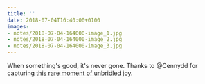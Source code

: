 ```yaml
---
title: ''
date: 2018-07-04T16:40:00+0100
images:
- notes/2018-07-04-164000-image_1.jpg
- notes/2018-07-04-164000-image_2.jpg
- notes/2018-07-04-164000-image_3.jpg
---
```

When something's good, it's never gone. Thanks to @Cennydd for capturing [this rare moment of unbridled joy](https://www.bbc.co.uk/sport/football/44610244).
